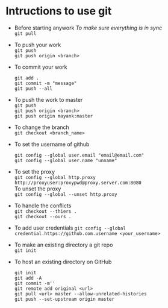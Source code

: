 # Intructions to use git
 - Before starting anywork *To make sure everything is in sync*<br/>
   `git pull`

 - To push your work <br/>
   `git push`<br/>
   `git push origin <branch>`

 - To commit your work
   ```
   git add .
   git commit -m "message"
   git push --all
   ```
 - To push the work to master<br/>
   `git push`<br/>
   `git push origin <branch>` <br/>
   `git push origin mayank:master` 

 - To change the branch<br/>
   `git checkout <branch_name>` 
 - To set the username of github<br/>
   ```
   git config --global user.email "email@email.com" 
   git config --global user.name "unname" 
   ```
 - To set the proxy<br/>
   `git config --global http.proxy http://proxyuser:proxypwd@proxy.server.com:8080` <br/>
   To unset the proxy<br/>
   `git config --global --unset http.proxy`

 - To handle the conflicts<br/>
   `git checkout --thiers .`<br/>
   `git checkout --ours .`
 
 - To add user credentials
   `git config --global credential.https://github.com.username <your_username>`

- To make an existing directory a git repo<br/>
   `git init`

 - To host an existing directory on GitHub<br/>
   ```
   git init
   git add -A
   git commit -m''
   git remote add original <url>
   git pull <url> master --allow-unrelated-histories
   git push --set-upstream origin master  
   ```
